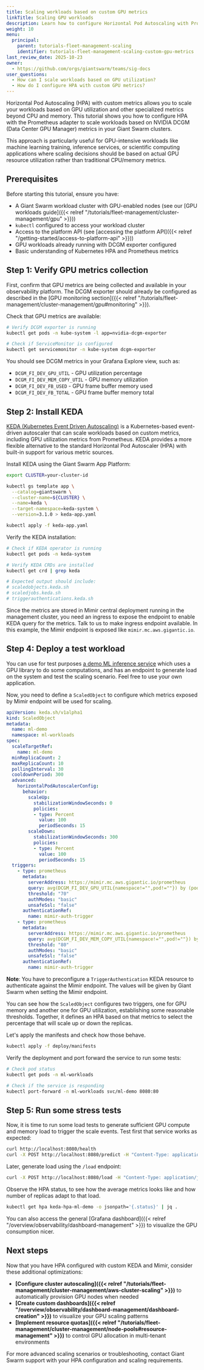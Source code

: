 ```yaml
---
title: Scaling workloads based on custom GPU metrics
linkTitle: Scaling GPU workloads
description: Learn how to configure Horizontal Pod Autoscaling with Prometheus adapter to scale workloads based on custom GPU metrics in Giant Swarm clusters.
weight: 10
menu:
  principal:
    parent: tutorials-fleet-management-scaling
    identifier: tutorials-fleet-management-scaling-custom-gpu-metrics
last_review_date: 2025-10-23
owner:
  - https://github.com/orgs/giantswarm/teams/sig-docs
user_questions:
  - How can I scale workloads based on GPU utilization?
  - How do I configure HPA with custom GPU metrics?
---
```


Horizontal Pod Autoscaling (HPA) with custom metrics allows you to scale your workloads based on GPU utilization and other specialized metrics beyond CPU and memory. This tutorial shows you how to configure HPA with the Prometheus adapter to scale workloads based on NVIDIA DCGM (Data Center GPU Manager) metrics in your Giant Swarm clusters.

This approach is particularly useful for GPU-intensive workloads like machine learning training, inference services, or scientific computing applications where scaling decisions should be based on actual GPU resource utilization rather than traditional CPU/memory metrics.

## Prerequisites

Before starting this tutorial, ensure you have:

- A Giant Swarm workload cluster with GPU-enabled nodes (see our [GPU workloads guide]({{< relref "/tutorials/fleet-management/cluster-management/gpu" >}}))
- `kubectl` configured to access your workload cluster
- Access to the platform API (see [accessing the platform API]({{< relref "/getting-started/access-to-platform-api" >}}))
- GPU workloads already running with DCGM exporter configured
- Basic understanding of Kubernetes HPA and Prometheus metrics

## Step 1: Verify GPU metrics collection

First, confirm that GPU metrics are being collected and available in your observability platform. The DCGM exporter should already be configured as described in the [GPU monitoring section]({{< relref "/tutorials/fleet-management/cluster-management/gpu#monitoring" >}}).

Check that GPU metrics are available:

```bash
# Verify DCGM exporter is running
kubectl get pods -n kube-system -l app=nvidia-dcgm-exporter

# Check if ServiceMonitor is configured
kubectl get servicemonitor -n kube-system dcgm-exporter
```

You should see DCGM metrics in your Grafana Explore view, such as:

- `DCGM_FI_DEV_GPU_UTIL` - GPU utilization percentage
- `DCGM_FI_DEV_MEM_COPY_UTIL` - GPU memory utilization
- `DCGM_FI_DEV_FB_USED` - GPU frame buffer memory used
- `DCGM_FI_DEV_FB_TOTAL` - GPU frame buffer memory total

## Step 2: Install KEDA

[KEDA (Kubernetes Event Driven Autoscaling)](https://keda.sh/) is a Kubernetes-based event-driven autoscaler that can scale workloads based on custom metrics, including GPU utilization metrics from Prometheus. KEDA provides a more flexible alternative to the standard Horizontal Pod Autoscaler (HPA) with built-in support for various metric sources.

Install KEDA using the Giant Swarm App Platform:

```bash
export CLUSTER=your-cluster-id

kubectl gs template app \
  --catalog=giantswarm \
  --cluster-name=${CLUSTER} \
  --name=keda \
  --target-namespace=keda-system \
  --version=3.1.0 > keda-app.yaml

kubectl apply -f keda-app.yaml
```

Verify the KEDA installation:

```bash
# Check if KEDA operator is running
kubectl get pods -n keda-system

# Verify KEDA CRDs are installed
kubectl get crd | grep keda

# Expected output should include:
# scaledobjects.keda.sh
# scaledjobs.keda.sh
# triggerauthentications.keda.sh
```

Since the metrics are stored in Mimir central deployment running in the management cluster, you need an ingress to expose the endpoint to enable KEDA query for the metrics. Talk to us to make ingress endpoint available. In this example, the Mimir endpoint is exposed like `mimir.mc.aws.gigantic.io`.

## Step 4: Deploy a test workload

You can use for test purposes [a demo ML inference service](https://github.com/giantswarm/ML-demo) which uses a GPU library to do some computations, and has an endpoint to generate load on the system and test the scaling scenario. Feel free to use your own application.

Now, you need to define a `ScaledObject` to configure which metrics exposed by Mimir endpoint will be used for scaling.

```yaml
apiVersion: keda.sh/v1alpha1
kind: ScaledObject
metadata:
  name: ml-demo
  namespace: ml-workloads
spec:
  scaleTargetRef:
    name: ml-demo
  minReplicaCount: 2
  maxReplicaCount: 10
  pollingInterval: 30
  cooldownPeriod: 300
  advanced:
    horizontalPodAutoscalerConfig:
      behavior:
        scaleUp:
          stabilizationWindowSeconds: 0
          policies:
          - type: Percent
            value: 100
            periodSeconds: 15
        scaleDown:
          stabilizationWindowSeconds: 300
          policies:
          - type: Percent
            value: 100
            periodSeconds: 15
  triggers:
    - type: prometheus
      metadata:
        serverAddress: https://mimir.mc.aws.gigantic.io/prometheus
        query: avg(DCGM_FI_DEV_GPU_UTIL{namespace!="",pod!=""}) by (pod)
        threshold: "70"
        authModes: "basic"
        unsafeSsl: "false"
      authenticationRef:
        name: mimir-auth-trigger
    - type: prometheus
      metadata:
        serverAddress: https://mimir.mc.aws.gigantic.io/prometheus
        query: avg(DCGM_FI_DEV_MEM_COPY_UTIL{namespace!="",pod!=""}) by (pod)
        threshold: "80"
        authModes: "basic"
        unsafeSsl: "false"
      authenticationRef:
        name: mimir-auth-trigger
```

**Note**: You have to preconfigure a `TriggerAuthentication` KEDA resource to authenticate against the Mimir endpoint. The values will be given by Giant Swarm when setting the Mimir endpoint.

You can see how the `ScaledObject` configures two triggers, one for GPU memory and another one for GPU utilization, establishing some reasonable thresholds. Together, it defines an HPA based on that metrics to select the percentage that will scale up or down the replicas.

Let's apply the manifests and check how those behave.

```bash
kubectl apply -f deploy/manifests
```

Verify the deployment and port forward the service to run some tests:

```bash
# Check pod status
kubectl get pods -n ml-workloads

# Check if the service is responding
kubectl port-forward -n ml-workloads svc/ml-demo 8080:80
```

## Step 5: Run some stress tests

Now, it is time to run some load tests to generate sufficient GPU compute and memory load to trigger the scale events. Test first that service works as expected:

```bash
curl http://localhost:8080/health
curl -X POST http://localhost:8080/predict -H "Content-Type: application/json" -d '{}'
```

Later, generate load using the `/load` endpoint:

```bash
curl -X POST http://localhost:8080/load -H "Content-Type: application/json" -d '{"intensity": 5, "duration": 60}'
```

Observe the HPA status, to see how the average metrics looks like and how number of replicas adapt to that load.

```bash
kubectl get hpa keda-hpa-ml-demo -o jsonpath='{.status}' | jq .
```

You can also access the general [Grafana dashboard]({{< relref "/overview/observability/dashboard-management" >}}) to visualize the GPU consumption nicer.

## Next steps

Now that you have HPA configured with custom KEDA and Mimir, consider these additional optimizations:

- **[Configure cluster autoscaling]({{< relref "/tutorials/fleet-management/cluster-management/aws-cluster-scaling" >}})** to automatically provision GPU nodes when needed
- **[Create custom dashboards]({{< relref "/overview/observability/dashboard-management/dashboard-creation" >}})** to visualize your GPU scaling patterns
- **[Implement resource quotas]({{< relref "/tutorials/fleet-management/cluster-management/node-pools#resource-management" >}})** to control GPU allocation in multi-tenant environments

For more advanced scaling scenarios or troubleshooting, contact Giant Swarm support with your HPA configuration and scaling requirements.

